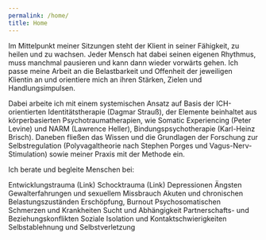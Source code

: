 ```yaml
---
permalink: /home/
title: Home
---
```


Im Mittelpunkt meiner Sitzungen steht der Klient in seiner Fähigkeit, zu heilen und zu wachsen. Jeder Mensch hat dabei seinen eigenen Rhythmus, muss manchmal pausieren und kann dann wieder vorwärts gehen. Ich passe meine Arbeit an die Belastbarkeit und Offenheit der jeweiligen Klientin an und orientiere mich an ihren Stärken, Zielen und Handlungsimpulsen. 

Dabei arbeite ich mit einem systemischen Ansatz auf Basis der ICH-orientierten Identitätstherapie (Dagmar Strauß), der Elemente beinhaltet aus körperbasierten Psychotraumatherapien, wie Somatic Experiencing (Peter Levine) und NARM (Lawrence Heller), Bindungspsychotherapie (Karl-Heinz Brisch).
Daneben fließen das Wissen und die Grundlagen der Forschung zur Selbstregulation (Polyvagaltheorie nach Stephen Porges und Vagus-Nerv-Stimulation) sowie meiner Praxis mit der Methode ein.


Ich berate und begleite Menschen bei:

Entwicklungstrauma (Link)
Schocktrauma	(Link)
Depressionen
Ängsten
Gewalterfahrungen und sexuellem Missbrauch
Akuten und chronischen Belastungszuständen
Erschöpfung, Burnout
Psychosomatischen Schmerzen und Krankheiten
Sucht und Abhängigkeit
Partnerschafts- und Beziehungskonflikten
Soziale Isolation und Kontaktschwierigkeiten
Selbstablehnung und Selbstverletzung
